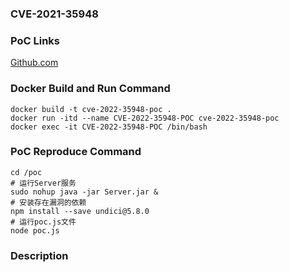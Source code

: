 ### CVE-2021-35948

### PoC Links 
[Github.com](https://github.com/nodejs/undici/security/advisories/GHSA-f772-66g8-q5h3)

### Docker Build and Run Command
```shell
docker build -t cve-2022-35948-poc .
docker run -itd --name CVE-2022-35948-POC cve-2022-35948-poc
docker exec -it CVE-2022-35948-POC /bin/bash
```

### PoC Reproduce Command
```shell
cd /poc
# 运行Server服务
sudo nohup java -jar Server.jar & 
# 安装存在漏洞的依赖
npm install --save undici@5.8.0
# 运行poc.js文件
node poc.js
```

### Description




